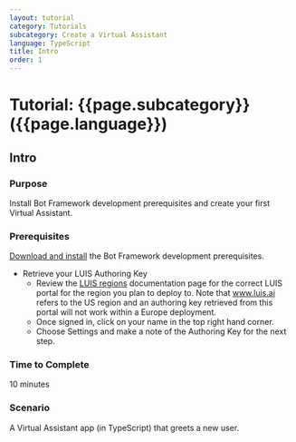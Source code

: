 ```yaml
---
layout: tutorial
category: Tutorials
subcategory: Create a Virtual Assistant
language: TypeScript
title: Intro
order: 1
---
```


# Tutorial: {{page.subcategory}} ({{page.language}})
## Intro

### Purpose

Install Bot Framework development prerequisites and create your first Virtual Assistant.

### Prerequisites

[Download and install](#download-and-install) the Bot Framework development prerequisites.

* Retrieve your LUIS Authoring Key
  - Review the [LUIS regions](https://docs.microsoft.com/en-us/azure/cognitive-services/luis/luis-reference-regions) documentation page for the correct LUIS portal for the region you plan to deploy to. Note that www.luis.ai refers to the US region and an authoring key retrieved from this portal will not work within a Europe deployment. 
  - Once signed in, click on your name in the top right hand corner.
  - Choose Settings and make a note of the Authoring Key for the next step.

### Time to Complete

10 minutes

### Scenario

A Virtual Assistant app (in TypeScript) that greets a new user.